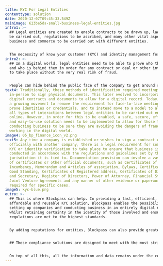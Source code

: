 ```yaml
---
title: KYC For Legal Entities
contenttype: solution
date: 2020-12-07T09:45:33.549Z
mainimage: 623be5da-small-business-legal-entities.jpg
intro1: >-
  ## Legal entities are created to enable contracts to be drawn up, lawsuits to
  be carried out, regulations to be ascribed, and many other vital aspects of
  business and commerce to be carried out with different entities.


  The necessity of know your customer (KYC) and identity management for legal entities is obvious. It is imperative to verify their clients’ identity and credentials, a legal entity would not be able to interact with others, negating the entire reason for their existence.
intro2: >-
  ## In a digital world, legal entities need to be able to prove who they are
  and who is behind them in order for any contract or deal or other interaction
  to take place without the very real risk of fraud.


  People can hide behind the public face of the company to get around restrictions or obligations they would otherwise have to comply with.Collusion, misrepresentation, identity theft, breach of contract, fraudulent trading and a vast array of cyber-crimes are all possible without methods of verifying identity.
text4: Traditionally, these methods of identification required meetings
  in-person to sign physical documents. This later evolved to incorporate
  digital contracts and documents to allow for a digital record. Today, there is
  a growing movement to remove the requirement for face-to-face meetings to
  prove identities or credentials, and to instead move to a model to allow for
  all types of interactions between legal entities to be carried out entirely
  online. However, in order for this to be enabled, a safe, secure, efficient
  and easy-to-use solution needs to be implemented to allow for those that are
  conducting business to be sure they are avoiding the dangers of fraud when
  working in the digital world.
image4: 05_bp_finance_icon_v2.png
text5: Any time a company is established or wishes to sign a contract or work
  officially with another company, there is a legal requirement for some form of
  KYC or identity verification to take place to ensure that business is being
  conducted in accordance with the regulations and guidelines set by the
  jurisdiction it is tied to. Documentation provision can involve a vast array
  of certificates or other official documents, such as Certificates of
  Incumbency, Memorandum and Articles of association, Bylaws, Certificates of
  Good Standing, Certificates of Registered address, Certificates of Directors
  and Secretary, Register of Directors, Power of Attorney, Financial Statements,
  Joint Venture Agreements and any manner of other evidence or paperwork
  required for specific cases.
image5: kyc-blue.png
outro: >-
  ## This is where Blockpass can help. In providing a fast, efficient,
  affordable and reusable KYC solution, Blockpass enables the possibility of
  setting up companies and conducting business in an entirely digital manner
  whilst retaining certainty in the identity of those involved and ensuring
  regulations are met to the highest standards.


  By adding reputations for entities, Blockpass can also provide greater levels of trust for those conducting business with them and highlight the most reliable. Whether it’s KYC for company incorporation, setup and registration services, KYC of founders and investors, the inception of Joint Ventures or any other business deals required by a company, Blockpass provides a simple avenue to prove and manage identity and documentation.


  ## These compliance solutions are designed to meet with the most stringent regulations whilst removing the pain points normally associated with KYC and identity verification, all whilst allowing remote verification, facilitating new ways of working and conducting business.


  On top of all this, all the information and data remains under the control of those who own it which, along with the nature of reusable KYC and certification, allows for a much faster, cheaper and generally more efficient way of working.
---
```

